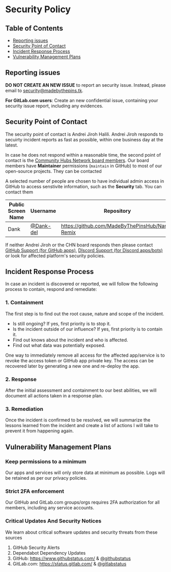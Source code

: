 # Security Policy

## Table of Contents

* [Reporting issues](#reporting-issues)
* [Security Point of Contact](#security-point-of-contact)
* [Incident Response Process](#process)
* [Vulnerability Management Plans](#vulnerability-management)

## Reporting issues

**DO NOT CREATE AN NEW ISSUE** to report an security issue. Instead, please email to <security@madebythepins.tk>.

**For GitLab.com users**: Create an new confidential issue, containing your security issue report, including any evidences.

## Security Point of Contact

The security point of contact is Andrei Jiroh Halili. Andrei Jiroh responds to secuirty incident reports as fast as possible, within one business day at the latest.

In case he does not respond within a reasonable time, the second point of contact is the [Community Hubs Network board members](https://github.com/MadeByThePinsHub/Community-Hubs-Network-Board). Our board members have **Maintainer** permissions (`maintain` in GitHub) to most of our open-source projects.
They can be contacted

A selected number of people are chosen to have individual admin access in GitHub to access senstivite information, such as the **Security** tab. You can
contact them

| Public Screen Name | Username | Repository | Email
| --- | --- | --- | --- |
| Dank | [@Dank-del](https://github.com/Dank-del) | <https://github.com/MadeByThePinsHub/Nana-Remix> | <dankguy@madebythepins.tk>

If neither Andrei Jiroh or the CHN board responds then please contact [GitHub Support (for GitHub apps)](support@github.com), [DIscord Support (for Discord apps/bots)](support@discord.com) or look for affected platform's security policies.

<a name="process"></a>
## Incident Response Process

In case an incident is discovered or reported, we will follow the following
process to contain, respond and remediate:

### 1. Containment

The first step is to find out the root cause, nature and scope of the incident.

- Is still ongoing? If yes, first priority is to stop it.
- Is the incident outside of our influence? If yes, first priority is to contain it.
- Find out knows about the incident and who is affected.
- Find out what data was potentially exposed.

One way to immediately remove all access for the affected app/service is to revoke the
access token or GitHub app private key. The access can be recovered later
by generating a new one and re-deploy the app.

### 2. Response

After the initial assessment and containment to our best abilities, we will
document all actions taken in a response plan.

### 3. Remediation

Once the incident is confirmed to be resolved, we will summarize the lessons
learned from the incident and create a list of actions I will take to prevent
it from happening again.

<a name="vulnerability-management"></a>
## Vulnerability Management Plans

### Keep permissions to a minimum

Our apps and services will only store data at minimum as possible. Logs will be retained
as per our privacy policies.

### Strict 2FA enforcement

Our GitHub and GitLab.com groups/orgs requires 2FA authorization
for all members, including any service accounts.

### Critical Updates And Security Notices

We learn about critical software updates and security threats from these sources

1. GitHub Security Alerts
2. Dependabot Dependency Updates
3. GitHub: https://www.githubstatus.com/ & [@githubstatus](https://twitter.com/githubstatus)
4. GitLab.com: https://status.gitlab.com/ & [@gitlabstatus](https://twitter.com/gitlabstatus)
